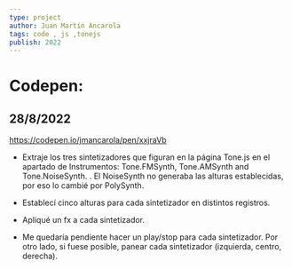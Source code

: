 ```yaml
---
type: project
author: Juan Martín Ancarola
tags: code , js ,tonejs
publish: 2022
---
```


# **Codepen**:

## 28/8/2022


https://codepen.io/jmancarola/pen/xxjraVb





- Extraje los tres sintetizadores que figuran en la página Tone.js en el apartado de Instrumentos: Tone.FMSynth, Tone.AMSynth and Tone.NoiseSynth. . El NoiseSynth no generaba las alturas establecidas, por eso lo cambié por PolySynth. 

- Establecí cinco alturas para cada sintetizador en distintos registros.

- Apliqué un fx a cada sintetizador. 
- Me quedaría pendiente hacer un play/stop para cada sintetizador. Por otro lado, si fuese posible, panear cada sintetizador (izquierda, centro, derecha).